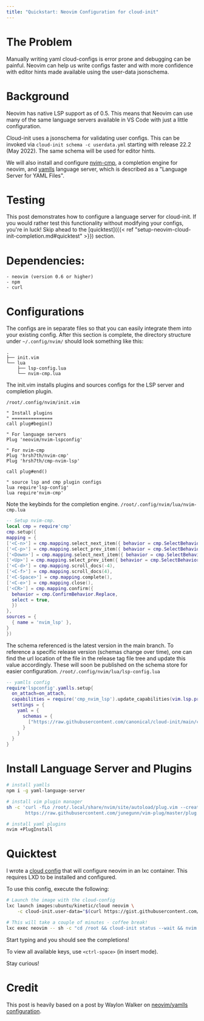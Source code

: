 ```yaml
---
title: "Quickstart: Neovim Configuration for cloud-init"
---
```



# The Problem

Manually writing yaml cloud-configs is error prone and debugging can be
painful. Neovim can help us write configs faster and with more
confidence with editor hints made available using the user-data jsonschema.


# Background

Neovim has native LSP support as of 0.5. This means that Neovim can use
many of the same language servers available in VS Code with just a little
configuration.


Cloud-init uses a jsonschema for validating user configs. This can
be invoked via `cloud-init schema -c userdata.yml` starting with release 22.2 (May 2022).
The same schema will be used for editor hints.

We will also install and configure
[nvim-cmp](https://github.com/hrsh7th/nvim-cmp), a completion engine for
neovim, and [yamlls](https://github.com/redhat-developer/yaml-language-server)
language server, which is described as a "Language Server for YAML Files".


# Testing

This post demonstrates how to configure a language server for cloud-init. If
you would rather test this functionality without modifying your configs,
you're in luck! Skip ahead to the
[quicktest]({{< ref "setup-neovim-cloud-init-completion.md#quicktest" >}})
section.

# Dependencies:

```
- neovim (version 0.6 or higher)
- npm
- curl
```

# Configurations

The configs are in separate files so that you can easily integrate them into
your existing config. After this section is complete, the directory
structure under `~/.config/nvim/` should look something like this:
```
.
├── init.vim
└── lua
    ├── lsp-config.lua
    └── nvim-cmp.lua
```

The init.vim installs plugins and sources configs for the LSP server and
completion plugin.

`/root/.config/nvim/init.vim`
```vim
" Install plugins
" ===============
call plug#begin()

" For language servers
Plug 'neovim/nvim-lspconfig'

" For nvim-cmp
Plug 'hrsh7th/nvim-cmp'
Plug 'hrsh7th/cmp-nvim-lsp'

call plug#end()

" source lsp and cmp plugin configs
lua require'lsp-config'
lua require'nvim-cmp'
```

Note the keybinds for the completion engine.
`/root/.config/nvim/lua/nvim-cmp.lua`
```lua
-- Setup nvim-cmp.
local cmp = require'cmp'
cmp.setup({
mapping = {
['<C-n>'] = cmp.mapping.select_next_item({ behavior = cmp.SelectBehavior.Insert }),
['<C-p>'] = cmp.mapping.select_prev_item({ behavior = cmp.SelectBehavior.Insert }),
['<Down>'] = cmp.mapping.select_next_item({ behavior = cmp.SelectBehavior.Select }),
['<Up>'] = cmp.mapping.select_prev_item({ behavior = cmp.SelectBehavior.Select }),
['<C-d>'] = cmp.mapping.scroll_docs(-4),
['<C-f>'] = cmp.mapping.scroll_docs(4),
['<C-Space>'] = cmp.mapping.complete(),
['<C-e>'] = cmp.mapping.close(),
['<CR>'] = cmp.mapping.confirm({
  behavior = cmp.ConfirmBehavior.Replace,
  select = true,
  })
},
sources = {
  { name = 'nvim_lsp' },
}
})
```

The schema referenced is the latest version in the main branch. To
reference a specific release version (schemas change over time), one can
find the url location of the file in the release tag file tree and
update this value accordingly. These will soon be published on the schema store
for easier configuration.
`/root/.config/nvim/lua/lsp-config.lua`
```lua
-- yamlls config
require'lspconfig'.yamlls.setup{
  on_attach=on_attach,
  capabilities = require('cmp_nvim_lsp').update_capabilities(vim.lsp.protocol.make_client_capabilities()),
  settings = {
    yaml = {
      schemas = {
        ["https://raw.githubusercontent.com/canonical/cloud-init/main/cloudinit/config/schemas/versions.schema.cloud-config.json"]= "user-data.yml",
      }
    }
  }
}
```

# Install Language Server and Plugins
```bash
# install yamlls
npm i -g yaml-language-server

# install vim plugin manager
sh -c 'curl -fLo /root/.local/share/nvim/site/autoload/plug.vim --create-dirs \
       https://raw.githubusercontent.com/junegunn/vim-plug/master/plug.vim'

# install yaml plugins
nvim +PlugInstall
```


# Quicktest

I wrote a [cloud config](https://gist.githubusercontent.com/holmanb/75e0974c759dd6180cdf74da6fd01551/raw/c70ffba3e454957754923eaf8060ef4b3feaaa27/user-data-schema-neovim.yml)
that will configure neovim in an lxc container.
This requires LXD to be installed and configured.

To use this config, execute the following:

```bash
# Launch the image with the cloud-config
lxc launch images:ubuntu/kinetic/cloud neovim \
	-c cloud-init.user-data="$(curl https://gist.githubusercontent.com/holmanb/75e0974c759dd6180cdf74da6fd01551/raw/aed0f4f3c38a56d06309878b61e91d1a9dca0894/user-data-schema-neovim.yml)"

# This will take a couple of minutes - coffee break!
lxc exec neovim -- sh -c "cd /root && cloud-init status --wait && nvim user-data.yml"
```

Start typing and you should see the completions!

To view all available keys, use `<ctrl-space>` (in insert mode).

Stay curious!


# Credit

This post is heavily based on a post by Waylon Walker on
[neovim/yamlls configuration](https://waylonwalker.com/setup-yamlls/).
